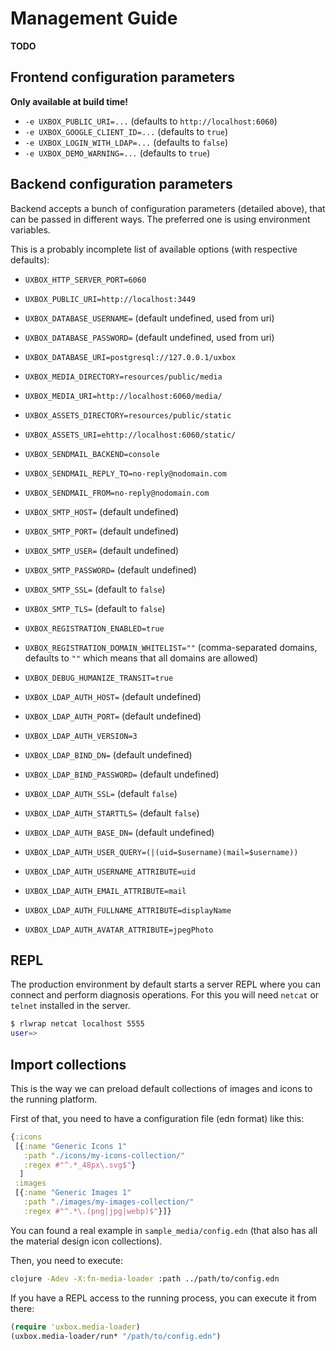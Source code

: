 # Management Guide #

**TODO**

## Frontend configuration parameters ##

**Only available at build time!**

- `-e UXBOX_PUBLIC_URI=...` (defaults to `http://localhost:6060`)
- `-e UXBOX_GOOGLE_CLIENT_ID=...` (defaults to `true`)
- `-e UXBOX_LOGIN_WITH_LDAP=...` (defaults to `false`)
- `-e UXBOX_DEMO_WARNING=...` (defaults to `true`)

## Backend configuration parameters ##

Backend accepts a bunch of configuration parameters (detailed above),
that can be passed in different ways. The preferred one is using
environment variables.


This is a probably incomplete list of available options (with
respective defaults):

- `UXBOX_HTTP_SERVER_PORT=6060`
- `UXBOX_PUBLIC_URI=http://localhost:3449`
- `UXBOX_DATABASE_USERNAME=` (default undefined, used from uri)
- `UXBOX_DATABASE_PASSWORD=` (default undefined, used from uri)
- `UXBOX_DATABASE_URI=postgresql://127.0.0.1/uxbox`
- `UXBOX_MEDIA_DIRECTORY=resources/public/media`
- `UXBOX_MEDIA_URI=http://localhost:6060/media/`
- `UXBOX_ASSETS_DIRECTORY=resources/public/static`
- `UXBOX_ASSETS_URI=ehttp://localhost:6060/static/`
- `UXBOX_SENDMAIL_BACKEND=console`
- `UXBOX_SENDMAIL_REPLY_TO=no-reply@nodomain.com`
- `UXBOX_SENDMAIL_FROM=no-reply@nodomain.com`
- `UXBOX_SMTP_HOST=`     (default undefined)
- `UXBOX_SMTP_PORT=`     (default undefined)
- `UXBOX_SMTP_USER=`     (default undefined)
- `UXBOX_SMTP_PASSWORD=` (default undefined)
- `UXBOX_SMTP_SSL=`      (default to `false`)
- `UXBOX_SMTP_TLS=`      (default to `false`)
- `UXBOX_REGISTRATION_ENABLED=true`
- `UXBOX_REGISTRATION_DOMAIN_WHITELIST=""` (comma-separated domains, defaults to `""` which means that all domains are allowed)
- `UXBOX_DEBUG_HUMANIZE_TRANSIT=true`

- `UXBOX_LDAP_AUTH_HOST=`     (default undefined)
- `UXBOX_LDAP_AUTH_PORT=`     (default undefined)
- `UXBOX_LDAP_AUTH_VERSION=3`
- `UXBOX_LDAP_BIND_DN=`       (default undefined)
- `UXBOX_LDAP_BIND_PASSWORD=` (default undefined)
- `UXBOX_LDAP_AUTH_SSL=`      (default `false`)
- `UXBOX_LDAP_AUTH_STARTTLS=` (default `false`)
- `UXBOX_LDAP_AUTH_BASE_DN=`  (default undefined)
- `UXBOX_LDAP_AUTH_USER_QUERY=(|(uid=$username)(mail=$username))`
- `UXBOX_LDAP_AUTH_USERNAME_ATTRIBUTE=uid`
- `UXBOX_LDAP_AUTH_EMAIL_ATTRIBUTE=mail`
- `UXBOX_LDAP_AUTH_FULLNAME_ATTRIBUTE=displayName`
- `UXBOX_LDAP_AUTH_AVATAR_ATTRIBUTE=jpegPhoto`


## REPL ##

The production environment by default starts a server REPL where you
can connect and perform diagnosis operations. For this you will need
`netcat` or `telnet` installed in the server.

```bash
$ rlwrap netcat localhost 5555
user=>
```


## Import collections ##

This is the way we can preload default collections of images and icons to the
running platform.

First of that, you need to have a configuration file (edn format) like
this:

```clojure
{:icons
 [{:name "Generic Icons 1"
   :path "./icons/my-icons-collection/"
   :regex #"^.*_48px\.svg$"}
  ]
 :images
 [{:name "Generic Images 1"
   :path "./images/my-images-collection/"
   :regex #"^.*\.(png|jpg|webp)$"}]}
```

You can found a real example in `sample_media/config.edn` (that also
has all the material design icon collections).

Then, you need to execute:

```bash
clojure -Adev -X:fn-media-loader :path ../path/to/config.edn
```

If you have a REPL access to the running process, you can execute it from there:

```clojure
(require 'uxbox.media-loader)
(uxbox.media-loader/run* "/path/to/config.edn")
```
